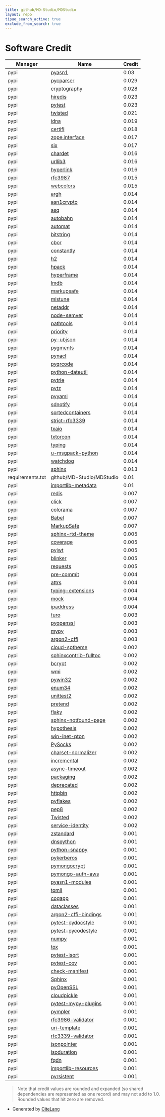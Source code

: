 ```yaml
---
title: github/MD-Studio/MDStudio
layout: repo
tipue_search_active: true
exclude_from_search: true
---
```

# Software Credit

|Manager|Name|Credit|
|-------|----|------|
|pypi|[pyasn1](https://github.com/etingof/pyasn1)|0.03|
|pypi|[pycparser](https://github.com/eliben/pycparser)|0.029|
|pypi|[cryptography](https://github.com/pyca/cryptography)|0.028|
|pypi|[hiredis](https://github.com/redis/hiredis-py)|0.023|
|pypi|[pytest](https://pypi.org/project/pytest)|0.023|
|pypi|[twisted](https://twistedmatrix.com/)|0.021|
|pypi|[idna](https://github.com/kjd/idna)|0.019|
|pypi|[certifi](https://certifiio.readthedocs.io/en/latest/)|0.018|
|pypi|[zope.interface](https://pypi.org/project/zope.interface)|0.017|
|pypi|[six](https://github.com/benjaminp/six)|0.017|
|pypi|[chardet](https://github.com/chardet/chardet)|0.016|
|pypi|[urllib3](https://pypi.org/project/urllib3)|0.016|
|pypi|[hyperlink](https://github.com/python-hyper/hyperlink)|0.016|
|pypi|[rfc3987](http://pypi.python.org/pypi/rfc3987)|0.015|
|pypi|[webcolors](https://pypi.org/project/webcolors)|0.015|
|pypi|[argh](http://github.com/neithere/argh/)|0.014|
|pypi|[asn1crypto](https://github.com/wbond/asn1crypto)|0.014|
|pypi|[asq](https://github.com/sixty-north/asq)|0.014|
|pypi|[autobahn](http://crossbar.io/autobahn)|0.014|
|pypi|[automat](https://github.com/glyph/Automat)|0.014|
|pypi|[bitstring](https://github.com/scott-griffiths/bitstring)|0.014|
|pypi|[cbor](https://bitbucket.org/bodhisnarkva/cbor)|0.014|
|pypi|[constantly](https://github.com/twisted/constantly)|0.014|
|pypi|[h2](https://github.com/python-hyper/h2)|0.014|
|pypi|[hpack](https://github.com/python-hyper/hpack)|0.014|
|pypi|[hyperframe](https://github.com/python-hyper/hyperframe/)|0.014|
|pypi|[lmdb](http://github.com/jnwatson/py-lmdb/)|0.014|
|pypi|[markupsafe](https://palletsprojects.com/p/markupsafe/)|0.014|
|pypi|[mistune](https://github.com/lepture/mistune)|0.014|
|pypi|[netaddr](https://github.com/drkjam/netaddr/)|0.014|
|pypi|[node-semver](https://github.com/podhmo/python-semver)|0.014|
|pypi|[pathtools](http://github.com/gorakhargosh/pathtools)|0.014|
|pypi|[priority](https://github.com/python-hyper/priority/)|0.014|
|pypi|[py-ubjson](https://github.com/Iotic-Labs/py-ubjson)|0.014|
|pypi|[pygments](https://pygments.org/)|0.014|
|pypi|[pynacl](https://github.com/pyca/pynacl/)|0.014|
|pypi|[pyqrcode](https://github.com/mnooner256/pyqrcode)|0.014|
|pypi|[python-dateutil](https://github.com/dateutil/dateutil)|0.014|
|pypi|[pytrie](https://github.com/gsakkis/pytrie/)|0.014|
|pypi|[pytz](http://pythonhosted.org/pytz)|0.014|
|pypi|[pyyaml](https://pyyaml.org/)|0.014|
|pypi|[sdnotify](https://github.com/bb4242/sdnotify)|0.014|
|pypi|[sortedcontainers](http://www.grantjenks.com/docs/sortedcontainers/)|0.014|
|pypi|[strict-rfc3339](http://www.danielrichman.co.uk/libraries/strict-rfc3339.html)|0.014|
|pypi|[txaio](https://pypi.org/project/txaio)|0.014|
|pypi|[txtorcon](https://pypi.org/project/txtorcon)|0.014|
|pypi|[typing](https://pypi.org/project/typing)|0.014|
|pypi|[u-msgpack-python](https://pypi.org/project/u-msgpack-python)|0.014|
|pypi|[watchdog](https://pypi.org/project/watchdog)|0.014|
|pypi|[sphinx](https://pypi.org/project/sphinx)|0.013|
|requirements.txt|github/MD-Studio/MDStudio|0.01|
|pypi|[importlib-metadata](https://pypi.org/project/importlib-metadata)|0.01|
|pypi|[redis](https://github.com/redis/redis-py)|0.007|
|pypi|[click](https://palletsprojects.com/p/click/)|0.007|
|pypi|[colorama](https://pypi.org/project/colorama)|0.007|
|pypi|[Babel](https://pypi.org/project/Babel)|0.007|
|pypi|[MarkupSafe](https://pypi.org/project/MarkupSafe)|0.007|
|pypi|[sphinx-rtd-theme](https://pypi.org/project/sphinx-rtd-theme)|0.005|
|pypi|[coverage](https://pypi.org/project/coverage)|0.005|
|pypi|[pyjwt](https://github.com/jpadilla/pyjwt)|0.005|
|pypi|[blinker](https://pypi.org/project/blinker)|0.005|
|pypi|[requests](https://requests.readthedocs.io)|0.005|
|pypi|[pre-commit](https://pypi.org/project/pre-commit)|0.004|
|pypi|[attrs](https://www.attrs.org/)|0.004|
|pypi|[typing-extensions](https://pypi.org/project/typing-extensions)|0.004|
|pypi|[mock](https://pypi.org/project/mock)|0.004|
|pypi|[ipaddress](https://pypi.org/project/ipaddress)|0.004|
|pypi|[furo](https://pypi.org/project/furo)|0.003|
|pypi|[pyopenssl](https://pyopenssl.org/)|0.003|
|pypi|[mypy](https://pypi.org/project/mypy)|0.003|
|pypi|[argon2-cffi](https://argon2-cffi.readthedocs.io/)|0.003|
|pypi|[cloud-sptheme](https://pypi.org/project/cloud-sptheme)|0.002|
|pypi|[sphinxcontrib-fulltoc](https://pypi.org/project/sphinxcontrib-fulltoc)|0.002|
|pypi|[bcrypt](https://pypi.org/project/bcrypt)|0.002|
|pypi|[wmi](https://pypi.org/project/wmi)|0.002|
|pypi|[pywin32](https://pypi.org/project/pywin32)|0.002|
|pypi|[enum34](https://pypi.org/project/enum34)|0.002|
|pypi|[unittest2](https://pypi.org/project/unittest2)|0.002|
|pypi|[pretend](https://pypi.org/project/pretend)|0.002|
|pypi|[flaky](https://pypi.org/project/flaky)|0.002|
|pypi|[sphinx-notfound-page](https://pypi.org/project/sphinx-notfound-page)|0.002|
|pypi|[hypothesis](https://pypi.org/project/hypothesis)|0.002|
|pypi|[win-inet-pton](https://pypi.org/project/win-inet-pton)|0.002|
|pypi|[PySocks](https://pypi.org/project/PySocks)|0.002|
|pypi|[charset-normalizer](https://pypi.org/project/charset-normalizer)|0.002|
|pypi|[incremental](https://github.com/twisted/incremental)|0.002|
|pypi|[async-timeout](https://pypi.org/project/async-timeout)|0.002|
|pypi|[packaging](https://pypi.org/project/packaging)|0.002|
|pypi|[deprecated](https://pypi.org/project/deprecated)|0.002|
|pypi|[httpbin](https://pypi.org/project/httpbin)|0.002|
|pypi|[pyflakes](https://pypi.org/project/pyflakes)|0.002|
|pypi|[pep8](https://pypi.org/project/pep8)|0.002|
|pypi|[Twisted](https://pypi.org/project/Twisted)|0.002|
|pypi|[service-identity](https://service-identity.readthedocs.io/)|0.002|
|pypi|[zstandard](https://pypi.org/project/zstandard)|0.001|
|pypi|[dnspython](https://pypi.org/project/dnspython)|0.001|
|pypi|[python-snappy](https://pypi.org/project/python-snappy)|0.001|
|pypi|[pykerberos](https://pypi.org/project/pykerberos)|0.001|
|pypi|[pymongocrypt](https://pypi.org/project/pymongocrypt)|0.001|
|pypi|[pymongo-auth-aws](https://pypi.org/project/pymongo-auth-aws)|0.001|
|pypi|[pyasn1-modules](https://github.com/etingof/pyasn1-modules)|0.001|
|pypi|[tomli](https://pypi.org/project/tomli)|0.001|
|pypi|[cogapp](https://pypi.org/project/cogapp)|0.001|
|pypi|[dataclasses](https://pypi.org/project/dataclasses)|0.001|
|pypi|[argon2-cffi-bindings](https://pypi.org/project/argon2-cffi-bindings)|0.001|
|pypi|[pytest-pydocstyle](https://pypi.org/project/pytest-pydocstyle)|0.001|
|pypi|[pytest-pycodestyle](https://pypi.org/project/pytest-pycodestyle)|0.001|
|pypi|[numpy](https://pypi.org/project/numpy)|0.001|
|pypi|[tox](https://pypi.org/project/tox)|0.001|
|pypi|[pytest-isort](https://pypi.org/project/pytest-isort)|0.001|
|pypi|[pytest-cov](https://pypi.org/project/pytest-cov)|0.001|
|pypi|[check-manifest](https://pypi.org/project/check-manifest)|0.001|
|pypi|[Sphinx](https://pypi.org/project/Sphinx)|0.001|
|pypi|[pyOpenSSL](https://pypi.org/project/pyOpenSSL)|0.001|
|pypi|[cloudpickle](https://pypi.org/project/cloudpickle)|0.001|
|pypi|[pytest-mypy-plugins](https://pypi.org/project/pytest-mypy-plugins)|0.001|
|pypi|[pympler](https://pypi.org/project/pympler)|0.001|
|pypi|[rfc3986-validator](https://pypi.org/project/rfc3986-validator)|0.001|
|pypi|[uri-template](https://pypi.org/project/uri-template)|0.001|
|pypi|[rfc3339-validator](https://pypi.org/project/rfc3339-validator)|0.001|
|pypi|[jsonpointer](https://pypi.org/project/jsonpointer)|0.001|
|pypi|[isoduration](https://pypi.org/project/isoduration)|0.001|
|pypi|[fqdn](https://pypi.org/project/fqdn)|0.001|
|pypi|[importlib-resources](https://pypi.org/project/importlib-resources)|0.001|
|pypi|[pyrsistent](https://pypi.org/project/pyrsistent)|0.001|


> Note that credit values are rounded and expanded (so shared dependencies are represented as one record) and may not add to 1.0. Rounded values that hit zero are removed.


- Generated by [CiteLang](https://github.com/vsoch/citelang)
